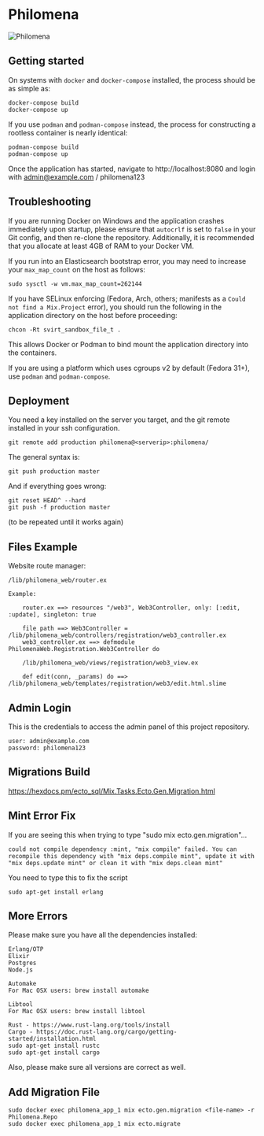 # Philomena
![Philomena](/assets/static/images/phoenix.svg)

## Getting started
On systems with `docker` and `docker-compose` installed, the process should be as simple as:

```
docker-compose build
docker-compose up
```

If you use `podman` and `podman-compose` instead, the process for constructing a rootless container is nearly identical:

```
podman-compose build
podman-compose up
```

Once the application has started, navigate to http://localhost:8080 and login with admin@example.com / philomena123

## Troubleshooting

If you are running Docker on Windows and the application crashes immediately upon startup, please ensure that `autocrlf` is set to `false` in your Git config, and then re-clone the repository. Additionally, it is recommended that you allocate at least 4GB of RAM to your Docker VM.

If you run into an Elasticsearch bootstrap error, you may need to increase your `max_map_count` on the host as follows:
```
sudo sysctl -w vm.max_map_count=262144
```

If you have SELinux enforcing (Fedora, Arch, others; manifests as a `Could not find a Mix.Project` error), you should run the following in the application directory on the host before proceeding:
```
chcon -Rt svirt_sandbox_file_t .
```

This allows Docker or Podman to bind mount the application directory into the containers.

If you are using a platform which uses cgroups v2 by default (Fedora 31+), use `podman` and `podman-compose`.

## Deployment
You need a key installed on the server you target, and the git remote installed in your ssh configuration.

    git remote add production philomena@<serverip>:philomena/

The general syntax is:

    git push production master

And if everything goes wrong:

    git reset HEAD^ --hard
    git push -f production master

(to be repeated until it works again)

## Files Example

Website route manager:

    /lib/philomena_web/router.ex

    Example:

        router.ex ==> resources "/web3", Web3Controller, only: [:edit, :update], singleton: true

        file path ==> Web3Controller = /lib/philomena_web/controllers/registration/web3_controller.ex
        web3_controller.ex ==> defmodule PhilomenaWeb.Registration.Web3Controller do

        /lib/philomena_web/views/registration/web3_view.ex

        def edit(conn, _params) do ==> /lib/philomena_web/templates/registration/web3/edit.html.slime


## Admin Login
This is the credentials to access the admin panel of this project repository.

    user: admin@example.com
    password: philomena123

## Migrations Build
https://hexdocs.pm/ecto_sql/Mix.Tasks.Ecto.Gen.Migration.html

## Mint Error Fix

If you are seeing this when trying to type "sudo mix ecto.gen.migration"...

    could not compile dependency :mint, "mix compile" failed. You can recompile this dependency with "mix deps.compile mint", update it with "mix deps.update mint" or clean it with "mix deps.clean mint"

You need to type this to fix the script

    sudo apt-get install erlang

## More Errors

Please make sure you have all the dependencies installed:

    Erlang/OTP
    Elixir
    Postgres
    Node.js

    Automake
    For Mac OSX users: brew install automake

    Libtool
    For Mac OSX users: brew install libtool

    Rust - https://www.rust-lang.org/tools/install
    Cargo - https://doc.rust-lang.org/cargo/getting-started/installation.html
    sudo apt-get install rustc
    sudo apt-get install cargo

Also, please make sure all versions are correct as well.

## Add Migration File

    sudo docker exec philomena_app_1 mix ecto.gen.migration <file-name> -r Philomena.Repo
    sudo docker exec philomena_app_1 mix ecto.migrate
